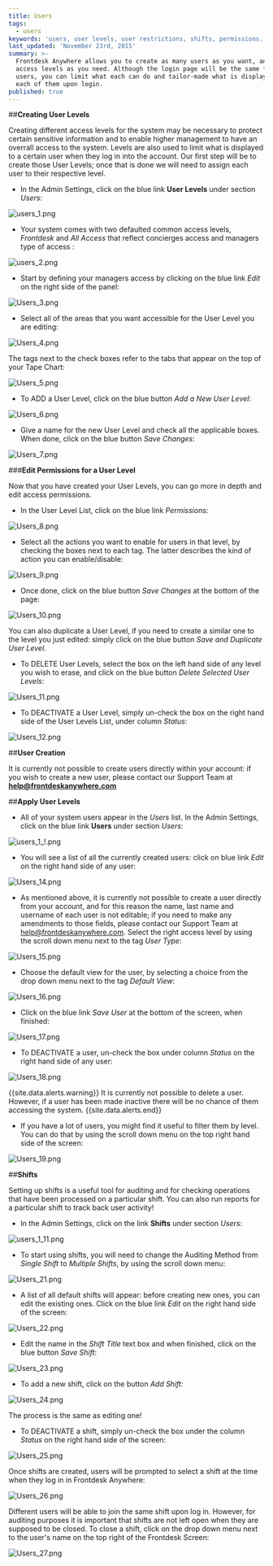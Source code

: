 ```yaml
---
title: Users
tags:
  - users
keywords: 'users, user levels, user restrictions, shifts, permissions.'
last_updated: 'November 23rd, 2015'
summary: >-
  Frontdesk Anywhere allows you to create as many users as you want, and as many
  access levels as you need. Although the login page will be the same for all
  users, you can limit what each can do and tailor-made what is displayed for
  each of them upon login.
published: true
---
```












##**Creating User Levels**  

Creating different access levels for the system may be necessary to protect certain sensitive information and to enable higher management to have an overrall access to the system. Levels are also used to limit what is displayed to a certain user when they log in into the account. Our first step will be to create those User Levels; once that is done we will need to assign each user to their respective level.

 - In the Admin Settings, click on the blue link **User Levels** under section _Users_:  
 

![users_1.png]({{site.baseurl}}/images/users_1.png)



 
 - Your system comes with two defaulted common access levels, _Frontdesk_ and _All Access_ that reflect concierges access and managers type of access :
 
![users_2.png]({{site.baseurl}}/images/users_2.png)



 
 - Start by defining your managers access by clicking on the blue link _Edit_ on the right side of the panel:  
 
![Users_3.png]({{site.baseurl}}/images/Users_3.png)


 
 
 - Select all of the areas that you want accessible for the User Level you are editing:  
 
![Users_4.png]({{site.baseurl}}/images/Users_4.png)



 
The tags next to the check boxes refer to the tabs that appear on the top of your Tape Chart:  

![Users_5.png]({{site.baseurl}}/images/Users_5.png)



  

 - To <span class="label label-warning">ADD</span> a User Level, click on the blue button _Add a New User Level_:  
 
![Users_6.png]({{site.baseurl}}/images/Users_6.png)


 
 
 - Give a name for the new User Level and check all the applicable boxes. When done, click on the blue button _Save Changes_:  
 
![Users_7.png]({{site.baseurl}}/images/Users_7.png)




###**Edit Permissions for a User Level**

 
 Now that you have created your User Levels, you can go more in depth and edit access permissions.
 
 - In the User Level List, click on the blue link _Permissions_:  



![Users_8.png]({{site.baseurl}}/images/Users_8.png)


  
 
 - Select all the actions you want to enable for users in that level, by checking the boxes next to each tag. The latter describes the kind of action you can enable/disable:  
 
![Users_9.png]({{site.baseurl}}/images/Users_9.png)


 
 
 - Once done, click on the blue button _Save Changes_ at the bottom of the page: 
 
 
![Users_10.png]({{site.baseurl}}/images/Users_10.png)



 
 You can also duplicate a User Level, if you need to create a similar one to the level you just edited: simply click on the blue button _Save and Duplicate User Level_.  
 
 - To <span class="label label-danger">DELETE</span> User Levels, select the box on the left hand side of any level you wish to erase, and click on the blue button _Delete Selected User Levels_:  
 
![Users_11.png]({{site.baseurl}}/images/Users_11.png)



 
 - To <span class="label label-info">DEACTIVATE</span> a User Level, simply un-check the box on the right hand side of the User Levels List, under column _Status_:  
 
![Users_12.png]({{site.baseurl}}/images/Users_12.png)



 
 
##**User Creation**

 
 It is currently not possible to create users directly within your account: if you wish to create a new user, please contact our Support Team at **help@frontdeskanywhere.com**
 
 

##**Apply User Levels**  

 
 - All of your system users appear in the _Users_ list. In the Admin Settings, click on the blue link **Users** under section _Users_:  
 

![users_1_!.png]({{site.baseurl}}/images/users_1_!.png)




- You will see a list of all the currently created users: click on blue link _Edit_ on the right hand side of any user:  


![Users_14.png]({{site.baseurl}}/images/Users_14.png)



- As mentioned above, it is currently not possible to create a user directly from your account, and for this reason the name, last name and username of each user is not editable; if you need to make any amendments to those fields, please contact our Support Team at help@frontdeskanywhere.com.
Select the right access level by using the scroll down menu next to the tag _User Type_:  

![Users_15.png]({{site.baseurl}}/images/Users_15.png)




- Choose the default view for the user, by selecting a choice from the drop down menu next to the tag _Default View_:  

![Users_16.png]({{site.baseurl}}/images/Users_16.png)




- Click on the blue link _Save User_ at the bottom of the screen, when finished:  

![Users_17.png]({{site.baseurl}}/images/Users_17.png)



- To <span class="label label-info">DEACTIVATE</span> a user, un-check the box under column _Status_ on the right hand side of any user:  

![Users_18.png]({{site.baseurl}}/images/Users_18.png)



{{site.data.alerts.warning}} It is currently not possible to delete a user. However, if a user has been made inactive there will be no chance of them accessing the system. {{site.data.alerts.end}}



- If you have a lot of users, you might find it useful to filter them by level. You can do that by using the scroll down menu on the top right hand side of the screen:  

![Users_19.png]({{site.baseurl}}/images/Users_19.png)





##**Shifts**

Setting up shifts is a useful tool for auditing and for checking operations that have been processed on a particular shift. You can also run reports for a particular shift to track back user activity!   

 - In the Admin Settings, click on the link **Shifts** under section _Users_:  
 

![users_1_11.png]({{site.baseurl}}/images/users_1_11.png)




- To start using shifts, you will need to change the Auditing Method from _Single Shift_ to _Multiple Shifts_, by using the scroll down menu:  

![Users_21.png]({{site.baseurl}}/images/Users_21.png)




- A list of all default shifts will appear: before creating new ones, you can edit the existing ones. Click on the blue link _Edit_ on the right hand side of the screen:  

![Users_22.png]({{site.baseurl}}/images/Users_22.png)


 

- Edit the name in the _Shift Title_ text box and when finished, click on the blue button _Save Shift_:  

![Users_23.png]({{site.baseurl}}/images/Users_23.png)




- To add a new shift, click on the button _Add Shift_: 

![Users_24.png]({{site.baseurl}}/images/Users_24.png)


  

The process is the same as editing one!  

- To <span class="label label-info">DEACTIVATE</span> a shift, simply un-check the box under the column _Status_ on the right hand side of the screen:  

![Users_25.png]({{site.baseurl}}/images/Users_25.png)




Once shifts are created, users will be prompted to select a shift at the time when they log in in Frontdesk Anywhere:  

![Users_26.png]({{site.baseurl}}/images/Users_26.png)


 

Different users will be able to join the same shift upon log in. However, for auditing purposes it is important that shifts are not left open when they are supposed to be closed.
To close a shift, click on the drop down menu next to the user's name on the top right of the Frontdesk Screen:  

![Users_27.png]({{site.baseurl}}/images/Users_27.png)
